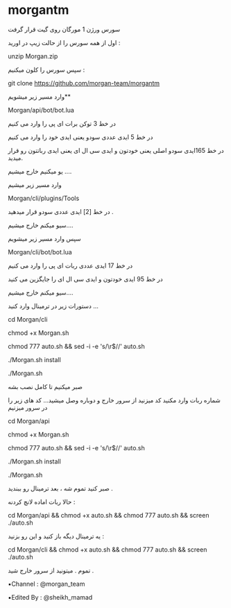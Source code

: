 # morgantm

سورس ورژن 1 مورگان روی گیت قرار گرفت


اول از همه سورس را از حالت زیپ در اورید :

unzip Morgan.zip

 سپس سورس را کلون میکنیم :
 
git clone https://github.com/morgan-team/morgantm

 وارد مسیر زیر میشویم**
 
Morgan/api/bot/bot.lua

 در خط 3 توکن برات ای پی را وارد می کنیم
 
 در خط 5 ایدی عددی سودو یعنی ایدی خود را وارد می کنیم 
 
 در خط 165ایدی سودو اصلی یعنی خودتون و ایدی سی ال ای  یعنی ایدی رباتتون رو قرار میدید. 
 
یو میکنیم‌ خارج میشیم‌ ....
 
وارد مسیر زیر میشیم

Morgan/cli/plugins/Tools

در خط [2] ایدی عددی سودو قرار میدهید .

سیو میکنم‌ خارج میشیم‌....

سپس وارد مسیر زیر میشویم 

Morgan/cli/bot/bot.lua

در خط 17 ایدی عددی ربات ای پی را وارد می کنیم 

در خط 95 ایدی خودتون و ایدی سی ال ای را جایگزین می کنید

سیو میکنم‌ خارج میشیم‌....

 دستورات زیر در ترمینال وارد کنید ...
 
cd Morgan/cli

chmod +x Morgan.sh

chmod 777 auto.sh && sed -i -e 's/\r$//' auto.sh

./Morgan.sh install 

 ./Morgan.sh

صبر میکنیم تا کامل نصب بشه 

شماره ربات وارد مکنید کد میزنید‌
از سرور خارج و دوباره وصل میشید...
کد های زیر را در سرور میزنیم 

cd Morgan/api

chmod +x Morgan.sh

chmod 777 auto.sh && sed -i -e 's/\r$//' auto.sh

./Morgan.sh install

./Morgan.sh

صبر کنید تموم شه ، بعد ترمینال رو ببندید .

حالا ربات اماده لانچ کردنه :

cd Morgan/api && chmod +x auto.sh && chmod 777 auto.sh && screen ./auto.sh

یه ترمینال دیگه باز کنید و این رو بزنید : 

cd Morgan/cli && chmod +x auto.sh && chmod 777 auto.sh && screen ./auto.sh 

تموم . میتونید از سرور خارج شید .

▪️Channel : @morgan_team

▪️Edited By : @sheikh_mamad

